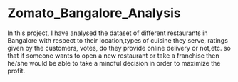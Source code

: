 # Zomato_Bangalore_Analysis
In this project, I have analysed the dataset of different restaurants in Bangalore with respect to their location,types of cuisine they serve, ratings given by the customers, votes, do they provide online delivery or not,etc. so that if someone wants to open a new restaurant or take a franchise then he/she would be able to take a mindful decision in order to maximize the profit.
